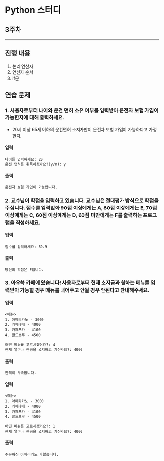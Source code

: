 # Python 스터디

## 3주차

---
## 진행 내용

1. 논리 연산자
2. 연산자 순서
3. if문

## 연습 문제

### 1. 사용자로부터 나이와 운전 면허 소유 여부를 입력받아 운전자 보험 가입이 가능한지에 대해 출력하세요.
* 20세 이상 65세 이하의 운전면허 소지자만이 운전자 보험 가입이 가능하다고 가정한다.

#### 입력
~~~
나이를 입력하세요: 20
운전 면허를 취득하셨나요?(y/n): y
~~~
#### 출력
~~~
운전자 보험 가입이 가능합니다.
~~~

### 2. 교수님이 학점을 입력하고 있습니다. 교수님은 절대평가 방식으로 학점을 주십니다. 점수를 입력받아 90점 이상에게는 A, 80점 이상에게는 B, 70점 이상에게는 C, 60점 이상에게는 D, 60점 미만에게는 F를 출력하는 프로그램을 작성하세요.

#### 입력
~~~
점수를 입력하세요: 59.9
~~~
#### 출력
~~~
당신의 학점은 F입니다.
~~~

### 3. 아우쓱 카페에 왔습니다! 사용자로부터 현재 소지금과 원하는 메뉴를 입력받아 가능할 경우 메뉴를 내어주고 안될 경우 안된다고 안내해주세요.

#### 입력
~~~
<메뉴>
1. 아메리카노 - 3000
2. 카페라떼 - 4000
3. 카페모카 - 4100
4. 콜드브루 - 4500

어떤 메뉴를 고르시겠어요?: 4
현재 얼마나 현금을 소지하고 계신가요?: 4000
~~~
#### 출력
~~~
잔액이 부족합니다.
~~~
#### 입력
~~~
<메뉴>
1. 아메리카노 - 3000
2. 카페라떼 - 4000
3. 카페모카 - 4100
4. 콜드브루 - 4500

어떤 메뉴를 고르시겠어요?: 1
현재 얼마나 현금을 소지하고 계신가요?: 4000
~~~
#### 출력
~~~
주문하신 아메리카노 나왔습니다.
~~~